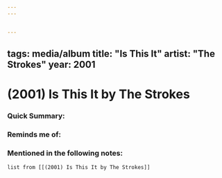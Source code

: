 ```yaml
---
---


---
```

tags: media/album
title: "Is This It"
artist: "The Strokes"
year: 2001
---
# (2001) Is This It by The Strokes
### Quick Summary:

### Reminds me of:

### Mentioned in the following notes:
```dataview
list from [[(2001) Is This It by The Strokes]]
```

